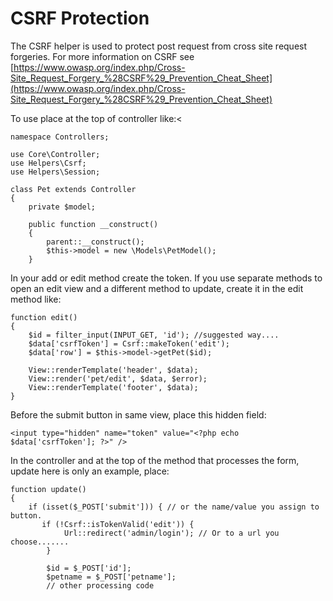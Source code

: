 # CSRF Protection

The CSRF helper is used to protect post request from cross site request forgeries. For more information on CSRF see [https://www.owasp.org/index.php/Cross-Site_Request_Forgery_%28CSRF%29_Prevention_Cheat_Sheet](https://www.owasp.org/index.php/Cross-Site_Request_Forgery_%28CSRF%29_Prevention_Cheat_Sheet)

To use place at the top of controller like:<

````
namespace Controllers;

use Core\Controller;    
use Helpers\Csrf;    
use Helpers\Session;

class Pet extends Controller 
{
    private $model;

    public function __construct() 
    {
        parent::__construct();
        $this->model = new \Models\PetModel();
    }
````

In your add or edit method create the token. If you use separate methods to open an edit view and a different method to update, create it in the edit method like:
 
````  
function edit() 
{
    $id = filter_input(INPUT_GET, 'id'); //suggested way....
    $data['csrfToken'] = Csrf::makeToken('edit');
    $data['row'] = $this->model->getPet($id);

    View::renderTemplate('header', $data);
    View::render('pet/edit', $data, $error);
    View::renderTemplate('footer', $data);
}
````

Before the submit button in same view, place this hidden field:
    
````
<input type="hidden" name="token" value="<?php echo $data['csrfToken']; ?>" />
````

In the controller and at the top of the method that processes the form, update here is only an example, place:

````
function update() 
{
    if (isset($_POST['submit'])) { // or the name/value you assign to button.
       if (!Csrf::isTokenValid('edit')) {
            Url::redirect('admin/login'); // Or to a url you choose.......
        }
        
        $id = $_POST['id'];
        $petname = $_POST['petname'];
        // other processing code
````
